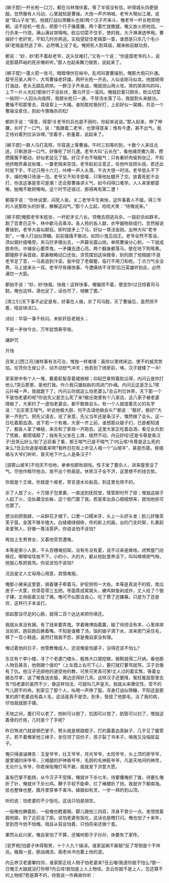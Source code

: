 <!-- { "loadSidebar": true } -->
[梆子腔]一杆长枪一口刀，都在乌林埋伏着。等了半宿没有信，听得城头四更鼓敲。忽然像有人马动，心里就知是曹操。大炮一声齐呐喊，老爷大喝似江潮，说是“常山子龙”到，他就打战似筛糠头也摇!两个汉子齐来斗，俺老爷一杆长枪把他朝。话不投机一枪去，把那个行子攘着腰。两个着忙就撒腿，俺又放火把他烧。一行杀来一行烧，满山满谷哭嚎啕。砍瓜切菜不住手，使的我，大汗淋淋透甲袍。曹操好个老奸党，不知几时亦奔逃。实指望捉住老贼耍一耍，谁想是只杀几个毛小妖!老贼虽然逃了命，必然嘴上没了毛。俺把死人割耳级，跟来帐前献功劳。

都说：“妙，妙!若不着赵老爷，这头仗难打。”又有一个说：“你是糜老爷的人，说说那葫芦峪的死杀俺听听。”那人也起来舞刀做势，说起来了。

[梆子腔]一蓬火箭一张弓，暗暗埋伏在峪中。乱鸡叫罢曹操到，俺那大炮只扑通。糜爷兄弟人两个，大骂曹操老奸雄。两杆长枪一齐去，人似金刚马似龙。他就唬得打溺战，老头无路乱烘烘。一群汉子齐来战，俺就烧山用火攻。哭的哭来叫的叫，上下一片火光红!那些行子没处伏，撒马开交一溜风。俺就赶着只顾杀，砍瓜切菜一般同!一人回头向我照，我颤长枪只一通，不禁汤水落了马，我就割头来献功。曹操不知那里去，耳级穿上一大绳。谁知胜杖极好打，上前好似一窝蜂。共总一个曹操没拿住，到如今懊悔杀的松!

都拱手说：“得意，得意!关老爷的兵也是不弱的，你起来说说。”那人起来，伸了伸腰，长吁了一口气，说：“我跟着二老爷，也曾得意来；惟有今遭，甚不出气。我正待对着列位诉诉哩。”空着手，弥量着，说起来了。

[梆子腔]一群人马打高照，华容道上等曹操。午时三刻等的到，十数个人来往北逃，只剩游游一口气，好像死了好几遭。老爷大叫“云长在”，看他魂灵撒九霄，攒攒簇簇不敢动，好似老鼠见了猫。好汉子也不喘粗气；只有秦奸肉佞狗张辽，不知他挤眼弄鼻说些嗄，一霎老贼来告饶。老爷起初主意正，任他咋说把头摇。若还此时就下手，不过只用十六刀，咔喳一声人头落，千古大恨一时消。老爷低头不下手，燥的俺只待溺一泡。老爷又不知寻思嗄，只等他扯腿开了交。放着死蛇不会打，你说这事是乖可是潮！还合那曹操讲义气，如今闷得口难学。人人来家都耍嘴，独俺不敢把嘴啕。这个时节还错过，那得再有第二遭！

都摆手说：“你休说罢，闷死人矣。关二老爷平生爽快，这件事着人不服。得三爷的人说那砍头的妙景，解解这闷气。”那个人立起，哈哈大笑：“待俺说来。”

[梆子腔]俺那老爷本姓张，一杆蛇矛丈八长。领俺去把逃兵杀，一路赶杀如群羊。跑了百里日正午，林中歇马去乘凉。各人抢的各人献，衣甲器物排成行。忽然报说曹操到，老爷大喜似颠狂。即时提矛上了马，好似一尊活金刚。出林大叫“老爷到”，一堆人打战似筛糠。前前搐搐不敢动，如同小鬼见阎王。老爷全然不答话，须似钢针插嘴旁。夹马拧矛撺出去，一声霹劣震山岗。单照曹操分心刺，一下就成致命伤。许褚安心要弄鬼，一矛攮去透心亮。两个翻身都落马，欹在地下狗啀黄。脚撞脖子枭首级，那鼻眼略动口还张。贪慌摆划这垛髅骨，别的跑了他贼娘!不是老爷足了意，一马直追到汴梁。瓮中捉了老瘸鳖，临行不用刀和枪。丁点力气全没费，马上提来头一双。老爷尽有痛快事，今遭痛快不寻常!后日英雄听到此，必然满饮一大筋。

都拍手说：“妙，妙!快哉，快哉！这样快事，俺偏捞不着，便宜你!过日捞着司马懿，俺也这样。酒也足了，话也尽了，咱散了罢。”

[清江引]天下事不必定是有，好事在人做。杀了司马懿，灭了曹操后，虽然捞不着，咱且快活口。

诗曰：华容一事千秋闷，未斩奸臣老贼头；

不是一矛快今古，万年犹恨寿亭侯。

禳妒咒

开场

丑笑上[西江月]诸样事有法可治，惟独一样难堪：画帘以里绣床边，使不的威灵势焰。任凭你王侯公子，动不动怒气冲天；他若到了绣房前，咦，汉子就矮了一半!

家家房中有个人一堆，戴着鬏髻穿着裙祸根；仰起巴掌照着脸瓜得，内问云是你打他么?哭云那里，是他打我。作介我只雄赳赳的闯进门扑峨。内问云这是怎么?笑云扑喊一声，我就跪下了。内问云你就这么怕老婆么?丑云列位休笑，天下那一个不是怕老婆的呢?你说先父是怎么死了来?敝庄南里有个八家店。这八家子被老婆降极了，大家约了一道怕老婆会。都不敢做会头。有一个人就提着先父的名字说：“北庄里王喘气，听说他极大胆，何不去请他做会头?”都说：“极好，极好!”大家一齐到门，把先父请去，说了来意。先父当年还是条汉子，慨然做了会头。这一日吃着那血酒，说下若一个有难，大家一齐上前。谁想那众娘子们，已是都知道了，都各人拿了棒槌，来合和了家母一齐跑去。这里大家正吃着血酒，看见女兵到了慌极，都爬墙颠了；独有先父坐在上席，稳然不动。内云好哇!还是令尊是条汉子!丑哭云好么!到了近前看了看，那王喘气已是不喘气了!内云咳!令尊是这么死的来么?丑云你道是咱着来呀?我昨日在街上听见人唱一个“山坡羊”，甚是伤感。我唱唱与大爷们听听，普天地下什么人是条汉子?

[调寄山坡羊]不怕天不怕地，单单怕那秋胡戏。性子发了要杀人，进来屋里没了气。尽他作精尽他治，放不出个狗臭屁。休笑汉子全不济，这里使不的钱合势。

你就是个王侯，你就是个阁老，常言道水长船高，到这里也用不的。

杀了人放了火，十万银子包里裹，一直送到抚院堂，情管即时开了锁；惟独这娘子人起了火，没处藏没处躲，这个衙门罢了我。若是拿出良心细细想来，就怕他些可也罢了。

想当初把我嫁，一朵鲜花才摘下。口里一口糯米牙，头上一头好头发；脸儿好像芙芙子苗，金莲不够半揸大。白绫裙绿绸褂，传的影上的画，出的门支的架，扎裹起来爱煞人，好像一尊活菩萨。你说该怕不该怕?

再加上生男育女，又着他受苦遭难。

本等是家小人家，千头百穗难招架。没有冬没有夏，说不过来是做啥。闭煞屋门纺棉花，唧唧哇哇放不下。小的小，大的大，都从他肚里养活下，叫叫唤唤把气啕，他就心焦把我骂。你说该怕不该怕?

况且是丈人丈母用心用意，其情难报。

俺那小舅来这里耍，骑着骡子牵着马，驴驼担柦一大些。本等是真说不的假，南瓜皮子一大筐，炊帚苕帚三五把。枣面蒸成窝窝头，嫩鸡鲜鱼剁成炸，丈人给了个银子锞，丈母偷着又给了俩。俺可不似那没良心，吃了费了还嫌寡。只是为了还是穷，这样行子本该打。

依起那没尽足的心肠，就得二百个达达来把你填还。

我就从来没有捆，有了钱来要弄鬼。学着赌博指着赢，输了待捞没有本，心里痒痒没处抓，跑前跑后撅着嘴。不知是谁撒了汤，恼的娘子滴下水，进来房门采住毛，移了一百小鞋底。虽然打我我不怨，原是俺自家没有理。

俺过着他的日子，他管教俺成人，还说俺是怕婆子，没得还该不怕么?

东庄有个李小楼，寻了个老婆门楼头，粗唇大口窝挖眼，做鞋就得二尺纳。看他那人物丑甚丑，他倒跟个俊的*（上左酉上右可下心），要打就打要骂就骂，汉子总像有了仇。他汉子还顺他的道受他的教，可笑可笑真可笑!丈人过的着实焦，等着女婿去尽孝，送了粮食送衣服，黄边还得好几吊。这样汉子还要降，冤枉冤屈那里去告?怕老婆的虽然不少，像这样怕法，可就叫几声皇天。我就从来爆仗性，受不的气儿顾不的命。到家见了那个人，吆喝一声挣了腚。浑身打战似筛糠，不知这是那里的病?老婆说有森人毛，这话是真不是空。到多，昝拔了他那毛，治了我的病，仔怕我就胆子硬。

天地之间，蚕们可以老了，刨树可以倒了，饥困可以饱了，肮赃可以扫了，惟独这着骨的疔疮，几时是个了手呢?

昨日煞进门就是顿巴掌子，劈头就是顿踏棍子，打的露着血真脉子，几乎见了腥荤子。若不着俺家他三婶子，坐住领了双份子，孩子裂了书本子，嗔我又没端尿盆子。

俺只得虔诚祷告：玉皇爷爷，灶王爷爷，月光爷爷，太阳爷爷，头上顶的房爷爷，屋里铺的床爷爷，三根腿的炉神香爷爷，毛厕的毛神脏爷爷，凡是天地间的神灵，无论什么爷爷，你若保佑俺打骂不捱，我就发下洪誓大愿。

虽有巴掌不能扬，从今汉子不受降，俺就许下杀乜羊。待要攮俺折了锥，待要扎俺折了针，俺就许下杀乜鸡。鞭子手软不能牵，烂了棒楗折了拐，我就许下朝南海。纸也整锋也整，腊月里穿单不害冷。娘娘如有灵，一步一拜的到山顶。

听的说：怕老婆的不少饭吃。这话只怕是胡言。

一般俺也腆着脸，一般俺也瞪着眼。脚儿跟他三四双，浑身不曾少一点。发恨想着掘他娘，到了近前没了胆。说怕老婆有饭吃，这话也是瞎打闪。俺也怕了十来年，至到而今他不怕俺。咱且从容且怕着，只怕将来还做个茧。

果然从此兴家，俺自家怕了不算，还嘱咐那子子孙孙，休要失了家传。

[皂罗袍]怕婆子休得取笑，十个人九个操淖。谁家盆碗不厮敲?反了常倒是个不祥兆。蛾眉一竖，胆战魂消，阁老尚书也要上他的道。

内云养汉老婆攀四邻，谁家那正经人物子怕老婆来?丑云嗤!我道你就不怕么?那一日俺王大娘就没打你呀?内云哇!我怕是上人上物哇。丑云你就不是上人，怎还算不的上物呢?若是算不的，待我说一件典故你听：

